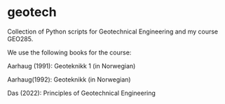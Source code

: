 # geotech
Collection of Python scripts for Geotechnical Engineering and my course GEO285.

We use the following books for the course:

Aarhaug (1991): Geoteknikk 1 (in Norwegian)

Aarhaug(1992): Geoteknikk (in Norwegian)

Das (2022): Principles of Geotechnical Engineering
